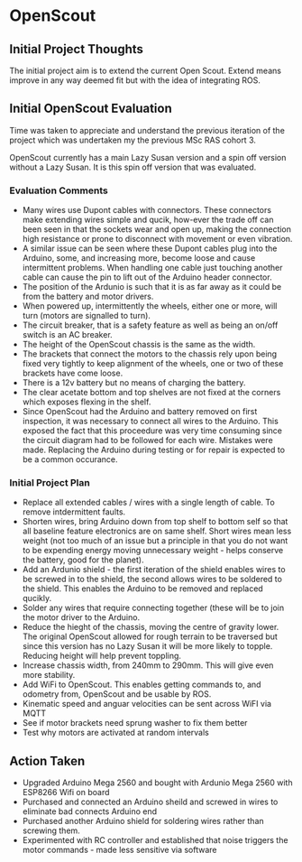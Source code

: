 # OpenScout

## Initial Project Thoughts

The initial project aim is to extend the current Open Scout. Extend means improve in any way deemed fit but with the idea of integrating ROS.

## Initial OpenScout Evaluation

Time was taken to appreciate and understand the previous iteration of the project which was undertaken my the previous MSc RAS cohort 3.


OpenScout currently has a main Lazy Susan version and a spin off version without a Lazy Susan. It is this spin off version that was evaluated.

### Evaluation Comments

- Many wires use Dupont cables with connectors. These connectors make extending wires simple and qucik, how-ever the trade off can been seen in that the sockets wear and open up, making the connection high resistance or prone to disconnect with movement or even vibration.
- A similar issue can be seen where these Dupont cables plug into the Arduino, some, and increasing more, become loose and cause intermittent problems. When handling one cable just touching another cable can cause the pin to lift out of the Arduino header connector.
- The position of the Ardunio is such that it is as far away as it could be from the battery and motor drivers.
- When powered up, intermittently the wheels, either one or more, will turn (motors are signalled to turn). 
- The circuit breaker, that is a safety feature as well as being an on/off switch is an AC breaker.
- The height of the OpenScout chassis is the same as the width.
- The brackets that connect the motors to the chassis rely upon being fixed very tightly to keep alignment of the wheels, one or two of these brackets have come loose.
- There is a 12v battery but no means of charging the battery.
- The clear acetate bottom and top shelves are not fixed at the corners which exposes flexing in the shelf.
- Since OpenScout had the Arduino and battery removed on first inspection, it was necessary to connect all wires to the Arduino. This exposed the fact that this proceedure was very time consuming since the circuit diagram had to be followed for each wire. Mistakes were made. Replacing the Arduino during testing or for repair is expected to be a common occurance.

### Initial Project Plan

- Replace all extended cables / wires with a single length of cable. To remove intdermittent faults.
- Shorten wires, bring Arduino down from top shelf to bottom self so that all baseline feature electronics are on same shelf. Short wires mean less weight (not too much of an issue but a principle in that you do not want to be expending energy moving unnecessary weight - helps conserve the battery, good for the planet).
- Add an Ardunio shield - the first iteration of the shield enables wires to be screwed in to the shield, the second allows wires to be soldered to the shield. This enables the Arduino to be removed and replaced qucikly.
- Solder any wires that require connecting together (these will be to join the motor driver to the Arduino.
- Reduce the hieght of the chassis, moving the centre of gravity lower. The original OpenScout allowed for rough terrain to be traversed but since this version has no Lazy Susan it will be more likely to topple. Reducing height will help prevent toppling.
- Increase chassis width, from 240mm to 290mm. This will give even more stability. 
- Add WiFi to OpenScout. This enables getting commands to, and odometry from, OpenScout and be usable by ROS.
- Kinematic speed and anguar velocities can be sent across WiFI via MQTT
- See if motor brackets need sprung washer to fix them better
- Test why motors are activated at random intervals

## Action Taken

- Upgraded Arduino Mega 2560 and bought with Ardunio Mega 2560 with ESP8266 Wifi on board
- Purchased and connected an Arduino sheild and screwed in wires to eliminate bad connects Arduino end
- Purchased another Arduino shield for soldering wires rather than screwing them.
- Experimented with RC controller and established that noise triggers the motor commands - made less sensitive via software





